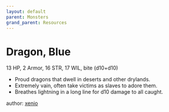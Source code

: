 ```yaml
---
layout: default
parent: Monsters
grand_parent: Resources
---
```


# Dragon, Blue
13 HP, 2 Armor, 16 STR, 17 WIL, bite (d10+d10)  

- Proud dragons that dwell in deserts and other drylands.
- Extremely vain, often take victims as slaves to adore them.
- Breathes lightning in a long line for d10 damage to all caught.

author: [xenio](https://xenioinabottle.blogspot.com)
